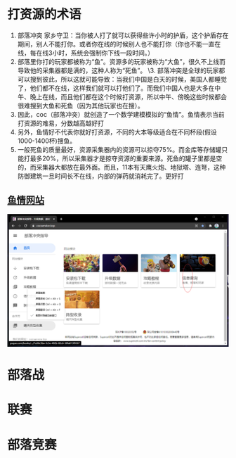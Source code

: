 # 打资源的术语

1. 部落冲突 家乡守卫：当你被人打了就可以获得些许小时的护盾，这个护盾存在期间，别人不能打你。或者你在线的时候别人也不能打你（你也不能一直在线，每在线3小时，系统会强制你下线一段时间。）
2. 部落里你打的玩家都被称为“鱼”。资源多的玩家被称为“大鱼”，很久不上线而导致他的采集器都是满的，这种人称为“死鱼”。
   \3. 部落冲突是全球的玩家都可以搜到彼此，所以这就可能导致：当我们中国是白天的时候，美国人都睡觉了，他们都不在线，这样我们就可以打他们了。而我们中国人也是大多在中午、晚上在线，而且他们都在这个时候打资源，所以中午、傍晚这些时候都会很难搜到大鱼和死鱼（因为其他玩家也在搜）。
3. 因此，coc（部落冲突）就创造了一个数学建模模拟的“鱼情”。鱼情表示当前打资源的难易，分数越高越好打
4. 另外，鱼情好不代表你就好打资源，不同的大本等级适合在不同杯段(假设1000-1400杯)搜鱼。
5. 一般死鱼的质量最好，资源采集器内的资源可以掠夺75%。而金库等存储罐只能打最多20%，所以采集器才是掠夺资源的重要来源。死鱼的罐子里都是空的，而采集器大都放在最外面。而且，11本有天鹰火炮、地狱塔、连弩，这种防御建筑一旦时间长不在线，内部的弹药就消耗完了。更好打

## [鱼情网站](https://www.cocservice.top/)

![](coc科普.assets/123.png)

# 部落战

# 联赛

# 部落竞赛